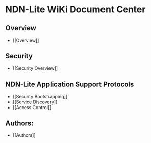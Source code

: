 # NDN-Lite WiKi Document Center

## Overview

* [[Overview]]

## Security

* [[Security Overview]]

## NDN-Lite Application Support Protocols

* [[Security Bootstrapping]]
* [[Service Discovery]]
* [[Access Control]]

## Authors:

* [[Authors]]